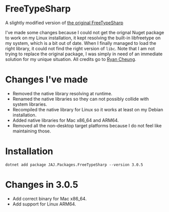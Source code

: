 # FreeTypeSharp
A slightly modified version of [the original FreeTypeSharp](https://github.com/ryancheung/FreeTypeSharp)

I've made some changes because I could not get the orignal Nuget package to work on my Linux installation, it kept resolving the built-in libfreetype on my system, which is a bit out of date. When I finally managed to load the right library, it could not find the right version of `libc`. Note that I am not trying to replace the original package, I was simply in need of an immediate solution for my unique situation. All credits go to [Ryan Cheung](https://github.com/ryancheung/FreeTypeSharp).

# Changes I've made
- Removed the native library resolving at runtime.
- Renamed the native libraries so they can not possibly collide with system libraries.
- Recompiled the native library for Linux so it works at least on my Debian installation.
- Added native libraries for Mac x86_64 and ARM64.
- Removed all the non-desktop target platforms because I do not feel like maintaining those.

# Installation
```
dotnet add package JAJ.Packages.FreeTypeSharp --version 3.0.5
```

# Changes in 3.0.5
- Add correct binary for Mac x86_64.
- Add support for Linux ARM64.
